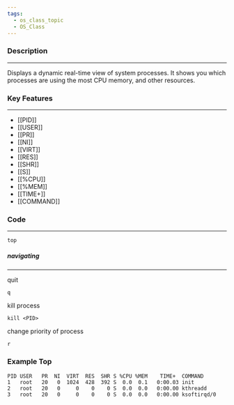 ```yaml
---
tags:
  - os_class_topic
  - OS_Class
---
```

### Description
---
Displays a dynamic real-time view of system processes. It shows you which processes are using the most CPU memory, and other resources.

### Key Features
---
- [[PID]]
- [[USER]]
- [[PR]]
- [[NI]]
- [[VIRT]]
- [[RES]]
- [[SHR]]
- [[S]]
- [[%CPU]]
- [[%MEM]]
- [[TIME+]]
- [[COMMAND]]
### Code
---
```
top
```

##### navigating
---
quit
```
q
```

kill process
```
kill <PID>
```

change priority of process 
```
r
```



### Example Top
```
PID USER   PR  NI  VIRT  RES  SHR S %CPU %MEM    TIME+  COMMAND
1   root   20   0  1024  428  392 S  0.0  0.1   0:00.03 init
2   root   20   0     0    0    0 S  0.0  0.0   0:00.00 kthreadd
3   root   20   0     0    0    0 S  0.0  0.0   0:00.00 ksoftirqd/0

```
